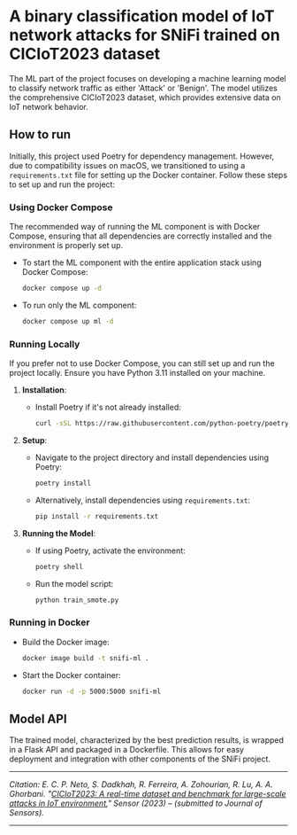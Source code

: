 # A binary classification model of IoT network attacks for SNiFi trained on CICIoT2023 dataset

The ML part of the project focuses on developing a machine learning model to classify network traffic as either 'Attack' or 'Benign'. The model utilizes the comprehensive CICIoT2023 dataset, which provides extensive data on IoT network behavior.

## How to run
Initially, this project used Poetry for dependency management. However, due to compatibility issues on macOS, we transitioned to using a `requirements.txt` file for setting up the Docker container. Follow these steps to set up and run the project:
### Using Docker Compose
The recommended way of running the ML component is with Docker Compose, ensuring that all dependencies are correctly installed and the environment is properly set up.
* To start the ML component with the entire application stack using Docker Compose:

    ```bash
    docker compose up -d
    ```

* To run only the ML component:

    ```bash
    docker compose up ml -d
    ```

### Running Locally

If you prefer not to use Docker Compose, you can still set up and run the project locally. Ensure you have Python 3.11 installed on your machine.

1. **Installation**:
   - Install Poetry if it's not already installed:
     ```bash
     curl -sSL https://raw.githubusercontent.com/python-poetry/poetry/master/get-poetry.py | python -
     ```

2. **Setup**:
   - Navigate to the project directory and install dependencies using Poetry:
     ```bash
     poetry install
     ```
   - Alternatively, install dependencies using `requirements.txt`:
     ```bash
     pip install -r requirements.txt
     ```

3. **Running the Model**:
   - If using Poetry, activate the environment:
     ```bash
     poetry shell
     ```
   - Run the model script:
     ```bash
     python train_smote.py
     ```

### Running in Docker

* Build the Docker image:
    ```bash
    docker image build -t snifi-ml .
    ```

* Start the Docker container:
    ```bash
    docker run -d -p 5000:5000 snifi-ml
    ```

## Model API

The trained model, characterized by the best prediction results, is wrapped in a Flask API and packaged in a Dockerfile. This allows for easy deployment and integration with other components of the SNiFi project.

---

*Citation: E. C. P. Neto, S. Dadkhah, R. Ferreira, A. Zohourian, R. Lu, A. A. Ghorbani. "[CICIoT2023: A real-time dataset and benchmark for large-scale attacks in IoT environment](https://www.mdpi.com/1424-8220/23/13/5941)," Sensor (2023) – (submitted to Journal of Sensors).*

---
